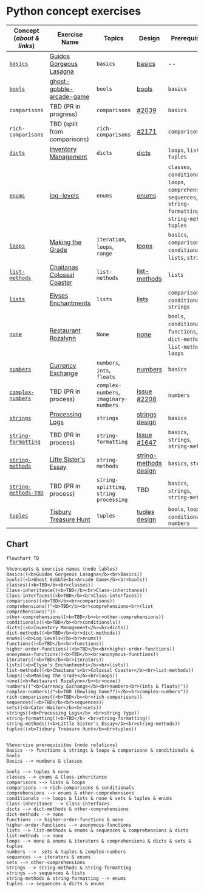 # Python concept exercises

| **Concept <br> (_about & links_)**                                                                                   | **Exercise Name**                                                                                                                      | **Topics**                              | **Design**                                                                                                                                  | **Prerequisites**                                                                                                  |
| --------------------------------------------------------------------------------------------------------------- | -------------------------------------------------------------------------------------------------------------------------------------- | --------------------------------------- | ------------------------------------------------------------------------------------------------------------------------------------------- | ------------------------------------------------------------------------------------------------------------------ |
| [`basics`](https://github.com/exercism/v3/tree/master/languages/python/concepts/basics)                         | [Guidos Gorgeous Lasagna](https://github.com/exercism/v3/tree/master/languages/python/exercises/concept/guidos-gorgeous-lasagna)       | `basics`                                | [basics](https://github.com/exercism/v3/blob/master/languages/python/exercises/concept/guidos-gorgeous-lasagna/.meta/design.md)             | --                                                                                                                 |
| [`bools`](https://github.com/exercism/v3/tree/master/languages/python/concepts/bools)                           | [ghost-gobble-arcade-game](https://github.com/exercism/v3/tree/master/languages/python/exercises/concept/ghost-gobble-arcade-game)     | `bools`                                 | [bools](https://github.com/exercism/v3/blob/master/languages/python/exercises/concept/ghost-gobble-arcade-game/.meta/design.md)             | `basics`                                                                                                           |
| `comparisons`                                                                                                   | TBD (PR in progress)                                                                                                                   | `comparisons`                           | [#2039](https://github.com/exercism/v3/issues/2039)                                                                                         | `basics`                                                                                                           |
| `rich-comparisons`                                                                                              | TBD (split from comparisons)                                                                                                           | `rich-comparisons`                      | [#2171](https://github.com/exercism/v3/issues/2171)                                                                                         | `comparisons`                                                                                                      |
| [`dicts`](https://github.com/exercism/v3/tree/master/languages/python/concepts/dicts)                           | [Inventory Management](https://github.com/exercism/v3/tree/master/languages/python/exercises/concept/inventory-management)             | `dicts`                                 | [dicts](https://github.com/exercism/v3/blob/master/languages/python/exercises/concept/inventory-management/.meta/design.md)                 | `loops`, `lists`, `tuples`                                                                                         |
| [`enums`](https://github.com/exercism/v3/tree/master/languages/python/concepts/enums)                           | [log-levels](https://github.com/exercism/v3/tree/master/languages/python/exercises/concept/log-levels)                                 | `enums`                                 | [enums](https://github.com/exercism/v3/blob/master/languages/python/exercises/concept/log-levels/.meta/design.md)                           | `classes`, `conditionals`, `loops`, `comprehensions`, `sequences`, `string-formatting`, `string-methods`, `tuples` |
| [`loops`](https://github.com/exercism/v3/tree/master/languages/python/concepts/loops)                           | [Making the Grade](https://github.com/exercism/v3/tree/master/languages/python/exercises/concept/making-the-grade)                     | `iteration`, `loops`, `range`           | [loops](https://github.com/exercism/v3/blob/master/languages/python/exercises/concept/making-the-grade/.meta/design.md)                     | `basics`, `comparisons`, `conditionals`, `lists`, `strings`                                                        |
| [`list-methods`](https://github.com/exercism/v3/tree/master/languages/python/concepts/list-methods)             | [Chaitanas Colossal Coaster](https://github.com/exercism/v3/tree/master/languages/python/exercises/concept/chaitanas-colossal-coaster) | `list-methods`                          | [list-methods](https://github.com/exercism/v3/blob/master/languages/python/exercises/concept/chaitanas-colossal-coaster/.meta/design.md)    | `lists`                                                                                                            |
| [`lists`](https://github.com/exercism/v3/tree/master/languages/python/concepts/lists)                           | [Elyses Enchantments](https://github.com/exercism/v3/tree/master/languages/python/exercises/concept/elyses-enchantments)               | `lists`                                 | [lists](https://github.com/exercism/v3/blob/master/languages/python/exercises/concept/chaitanas-colossal-coaster/.meta/design.md)           | `comparisons`, `conditionals`, `strings`                                                                           |
| [`none`](https://github.com/exercism/v3/tree/master/languages/python/concepts/none)                             | [Restaurant Rozalynn](https://github.com/exercism/v3/tree/master/languages/python/exercises/concept/restaurant-rozalynn)               | `None`                                  | [none](https://github.com/exercism/v3/blob/master/languages/python/exercises/concept/restaurant-rozalynn/.meta/design.md)                   | `bools`, `conditionals`, `functions`, `dict-methods`, `list-methods`, `loops`                                      |
| [`numbers`](https://github.com/exercism/v3/tree/master/languages/python/concepts/numbers)                       | [Currency Exchange](https://github.com/exercism/v3/tree/master/languages/python/exercises/concept/currency-exchange)                                                                      | `numbers`, `ints`, `floats`             | [ numbers](https://github.com/exercism/v3/blob/master/languages/python/exercises/concept/currency-exchange/.meta/design.md)                                                                                   | `basics`                                                                                                           |
| [`complex-numbers`](https://github.com/exercism/v3/tree/master/languages/python/concepts/complex-numbers)       | TBD (PR in process)                                                                                                                    | `complex-numbers`, `imaginary-numbers`  | [Issue #2208](https://github.com/exercism/v3/issues/2208)                                                                                   | `numbers`                                                                                                          |
| [`strings`](https://github.com/exercism/v3/tree/master/languages/python/concepts/strings)                       | [Processing Logs](https://github.com/exercism/v3/tree/master/languages/python/exercises/concept/processing-logs)                       | `strings`                               | [strings design](https://github.com/exercism/v3/blob/master/languages/python/exercises/concept/processing-logs/.meta/design.md)             | `basics`                                                                                                           |
| [`string-formatting`](https://github.com/exercism/v3/tree/master/languages/python/concepts/string-formatting)   | TBD (PR in process)                                                                                                                    | `string-formatting`                     | [Issue #1647](https://github.com/exercism/v3/issues/1648)                                                                                   | `basics`, `strings`, `string-methods`                                                                              |
| [`string-methods`](https://github.com/exercism/v3/tree/master/languages/python/concepts/string-methods)         | [Litte Sister's Essay](https://github.com/exercism/v3/tree/master/languages/python/exercises/concept/little-sisters-essay)             | `string-methods`                        | [string-methods design](https://github.com/exercism/v3/blob/master/languages/python/exercises/concept/little-sisters-essay/.meta/design.md) | `basics`, `strings`                                                                                                |
| [`string-methods-TBD`](https://github.com/exercism/v3/tree/master/languages/python/concepts/string-methods-TBD) | TBD (PR in process)                                                                                                                    | `string-splitting`, `string processing` | TBD                                                                                                                                         | `basics`, `strings`, `string-methods`                                                                              |
| [`tuples`](https://github.com/exercism/v3/tree/master/languages/python/concepts/tuples)                         | [Tisbury Treasure Hunt](https://github.com/exercism/v3/tree/master/languages/python/exercises/concept/tisbury-treasure-hunt)           | `tuples`                                | [tuples design](https://github.com/exercism/v3/blob/master/languages/python/exercises/concept/tisbury-treasure-hunt/.meta/design.md)        | `bools`, `loops`, `conditionals`, `numbers`                                                                        |  |

## Chart

```mermaid
flowchart TD

%%concepts & exercise names (node lables)
Basics((<b>Guidos Gorgeous Lasagna</b><br>Basics))
bools((<b>Ghost Gobble<br>Arcade Game</b><br>bools))
classes((<b>TBD</b><br>classes))
Class-inheritance((<b>TBD</b><br>Class-inheritance))
Class-interfaces((<b>TBD</b><br>Class-interfaces))
comparisons((<b>TBD</b><br>comparisons))
comprehensions(("<b>TBD</b><br>comprehensions<br>(list comprehensions)"))
other-comprehensions((<b>TBD</b><br>other-comprehensions))
conditionals((<b>TBD</b><br>conditionals))
dicts((<b>Inventory Management</b><br>dicts))
dict-methods((<b>TBD</b><br>dict-methods))
enums((<b>Log Levels</b><br>enums))
functions((<b>TBD</b><br>functions))
higher-order-functions((<b>TBD</b><br>higher-order-functions))
anonymous-functions((<b>TBD</b><br>anonymous-functions))
iterators((<b>TBD</b><br>iterators))
lists((<b>Elyse's Enchantments</b><br>lists))
list-methods((<b>Chaitana's<br>Colossal Coaster</b><br>list-methods))
loops((<b>Making the Grade</b><br>loops))
none((<b>Restaurant Rozalynn</b><br>none))
numbers(("<b>Currency Exchange</b><br>numbers<br>(ints & floats)"))
complex-numbers(("<b>TBD (Bowling Game??)</b><br>complex-numbers"))
rich-comparisons((<b>TBD</b><br>rich-comparisons))
sequences((<b>TBD</b><br>sequences))
sets((<b>Cater-Waiter</b><br>sets))
strings((<b>Processing Logs</b> <br>string type))
string-formatting((<b>TBD</b> <br>string-formatting))
string-methods((<b>Little Sister's Essay</b><br>string-methods))
tuples((<b>Tisbury Treasure Hunt</b><br>tuples))


%%exercise prerequisites (node relations)
Basics --> functions & strings & loops & comparisons & conditionals & bools
Basics --> numbers & classes

bools --> tuples & none
classes --> enums & Class-inheritance
comparisons --> lists & loops
comparisons --> rich-comparisons & conditionals
comprehensions --> enums & other-comprehensions
conditionals --> loops & lists & none & sets & tuples & enums
Class-inheritance --> Class-interfaces
dicts --> dict-methods & other-comprehensions
dict-methods --> none
functions --> higher-order-functions & none
higher-order-functions --> anonymous-functions
lists --> list-methods & enums & sequences & comprehensions & dicts
list-methods --> none
loops --> none & enums & iterators & comprehensions & dicts & sets & tuples
numbers -->  sets & tuples & complex-numbers
sequences --> iterators & enums
sets --> other-comprehensions
strings --> string-methods & string-formatting
strings --> sequences & lists
string-methods & string-formatting --> enums
tuples --> sequences & dicts & enums
```
